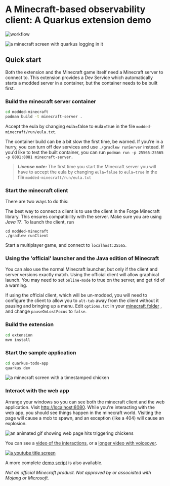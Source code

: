 # A Minecraft-based observability client: A Quarkus extension demo

![workflow](https://github.com/quarkiverse/quarkus-observability-minecraft/actions/workflows/actions.yml/badge.svg)

![a minecraft screen with quarkus logging in it](images/startuplogging.png)

## Quick start

Both the extension and the Minecraft game itself need a Minecraft server to connect to. This extension provides a Dev
Service which automatically starts a modded server in a container, but the container needs to be built first.

### Build the minecraft server container

```bash
cd modded-minecraft
podman build -t minecraft-server .
```

Accept the eula by changing eula=false to eula=true in the file `modded-minecraft/run/eula.txt`.

The container build can be a bit slow the first time, be warned. If you're in a hurry, you can turn off dev services and
use `./gradlew runServer` instead. If you'd like to test the built container, you can run
`podman run -p 25565:25565 -p 8081:8081 minecraft-server.`

> **_License note:_** The first time you start the Minecraft server you will have to accept the eula by changing
`eula=false` to
> `eula=true` in the file `modded-minecraft/run/eula.txt`

### Start the minecraft client

There are two ways to do this:

The best way to connect a client is to use the client in the Forge Minecraft library. This ensures compatibility with
the server. Make sure you are using *Java 17*. To launch the client, run

```
cd modded-minecraft
./gradlew runClient
```

Start a multiplayer game, and connect to `localhost:25565`.

### Using the 'official' launcher and the Java edition of Minecraft

You can also use the normal Minecraft launcher, but only if the client and server versions exactly match.
Using the official client will allow graphical launch. You may need to set `online-mode` to true on the server, and get
rid of a warning.

If using the official client, which will be un-modded, you will need to configure the client to allow you to `alt-tab`
away from the client without it pausing and bringing up
a menu. Edit `options.txt` in
your [minecraft folder](https://gaming.stackexchange.com/questions/15664/can-i-alt-tab-out-of-minecraft-without-the-game-auto-pausing)
, and change `pauseOnLostFocus` to `false`.

### Build the extension

```bash
cd extension
mvn install
```

### Start the sample application

```bash
cd quarkus-todo-app
quarkus dev
```

![a minecraft screen with a timestamped chicken](images/normal-hit.png)

### Interact with the web app

Arrange your windows so you can see both the minecraft client and the web application.
Visit [http://localhost:8080](http://localhost:8080). While you're interacting with the web app, you should see things
happen in the minecraft world. Visiting the page will cause a mob to spawn, and an exception (like a 404) will cause an
explosion.

![an animated gif showing web page hits triggering chickens](images/interactions.gif)

You can see a [video of the interactions](images/interactions.mov), or
a [longer video with voiceover](https://www.youtube.com/watch?v=w5SBQpAQ8m8).

[![a youtube title screen](images/youtubethumbnail.png)](https://www.youtube.com/watch?v=w5SBQpAQ8m8)

A more complete [demo script](demo-script.md) is also available.

_Not an official Minecraft product. Not approved by or associated with Mojang or Microsoft._
